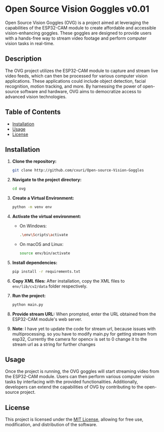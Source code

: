 # Open Source Vision Goggles v0.01

Open Source Vision Goggles (OVG) is a project aimed at leveraging the capabilities of the ESP32-CAM module to create affordable and accessible vision-enhancing goggles. These goggles are designed to provide users with a hands-free way to stream video footage and perform computer vision tasks in real-time.

## Description

The OVG project utilizes the ESP32-CAM module to capture and stream live video feeds, which can then be processed for various computer vision applications. These applications could include object detection, facial recognition, motion tracking, and more. By harnessing the power of open-source software and hardware, OVG aims to democratize access to advanced vision technologies.

## Table of Contents

- [Installation](#installation)
- [Usage](#usage)
- [License](#license)

## Installation

1. **Clone the repository:**
   ```bash
   git clone http://github.com/cxuri/Open-source-Vision-Goggles
   ```

2. **Navigate to the project directory:**
   ```bash
   cd ovg
   ```

3. **Create a Virtual Environment:**
   ```bash
   python -m venv env
   ```

4. **Activate the virtual environment:**
   - On Windows:
     ```bash
     .\env\Scripts\activate
     ```
   - On macOS and Linux:
     ```bash
     source env/bin/activate
     ```

5. **Install dependencies:**
   ```bash
   pip install -r requirements.txt
   ```

6. **Copy XML files:**
   After installation, copy the XML files to `env/lib/cv2/data` folder respectively.

7. **Run the project:**
   ```bash
   python main.py
   ```

8. **Provide stream URL:**
   When prompted, enter the URL obtained from the ESP32-CAM module's web server.

9. **Note**:
    I have yet to update the code for stream url, because issues with multiprocessing. so you have to modify main.py for getting stream from esp32, Currently the camera for opencv is set to 0 change it to the stream url as a string for further changes 

## Usage

Once the project is running, the OVG goggles will start streaming video from the ESP32-CAM module. Users can then perform various computer vision tasks by interfacing with the provided functionalities. Additionally, developers can extend the capabilities of OVG by contributing to the open-source project.

## License

This project is licensed under the [MIT License](https://opensource.org/licenses/MIT), allowing for free use, modification, and distribution of the software.
